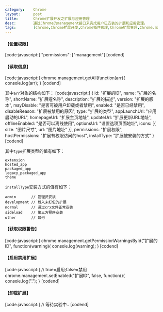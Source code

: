 ```yaml
---
category:    Chrome
layout:      post
title:       Chrome扩展开发之扩展与应用管理
desc:        通过Chrome的management接口来完成用户已安装的扩展和应用管理。
tags:        [Chrome,Chrome扩展开发,Chrome插件管理,Chrome扩展管理,Chrome.management]
---
```

#### 【设置权限】
[code:javascript:]
"permissions": ["management"]
[codend]

#### 【读取信息】
[code:javascript:]
chrome.management.getAll(function(arr){
    console.log(arr);
}
[codend]

其中`arr`对象的结构如下：
[code:javascript:]
{
    id: "扩展的ID",
    name: "扩展的名称",
    shortName: "扩展短名称",
    description: "扩展的描述",
    version: "扩展的版本",
    mayDisable: "是否可被用户卸载或者禁用",
    enabled: "是否已经禁用",
    disableReason: "扩展被禁用的原因",
    type: "扩展的类型",
    appLaunchUrl: "应用启动的URL",
    homepageUrl: "扩展主页地址",
    updateUrl: "扩展更新URL地址",
    offlineEnabled: "是否可以离线使用",
    optionsUrl: "设置选项页面地址",
    icons: [{
        size: "图片尺寸",
        url: "图片地址"
    }],
    permissions: "扩展权限",
    hostPermissions: "扩展有权限访问的host",
    installType: "扩展被安装的方式"
}
[codend]

其中`type`扩展类型的值有如下：

	extension
    hosted_app
    packaged_app
    legacy_packaged_app
    theme

`installType`安装方式的值有如下：

    admin       // 管理员安装
    development // 载入未打包的扩展
    normal      // 通过crx文件正常安装
    sideload    // 第三方程序安装
    other       // 其他

#### 【获取权限警告】
[code:javascript:]
chrome.management.getPermissionWarningsById("扩展的ID", function(warning){
    console.log(warning);
}
[codend]

#### 【启用禁用扩展】
[code:javascript:]
// true=启用;false=禁用
chrome.management.setEnabled("扩展ID", false, function(){
    console.log(".");
}
[codend]

#### 【卸载扩展】
[code:javascript:]
// 等待实验中..
[codend]
